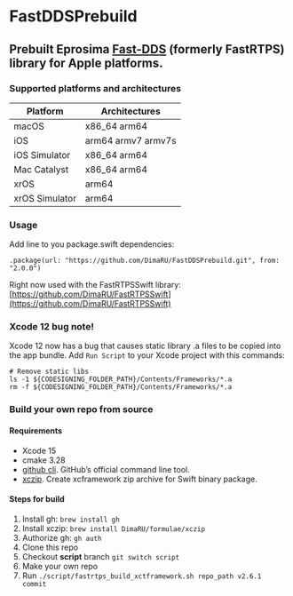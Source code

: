 # FastDDSPrebuild
## Prebuilt Eprosima [Fast-DDS](https://github.com/eProsima/Fast-DDS) (formerly FastRTPS) library for Apple platforms.


### Supported platforms and architectures
| Platform          |  Architectures     |
|-------------------|--------------------|
| macOS             | x86_64 arm64       |
| iOS               | arm64 armv7 armv7s |
| iOS Simulator     | x86_64 arm64       |
| Mac Catalyst      | x86_64 arm64       |
| xrOS              | arm64              |
| xrOS Simulator    | arm64              |

### Usage

Add line to you package.swift dependencies:

```
.package(url: "https://github.com/DimaRU/FastDDSPrebuild.git", from: "2.0.0")
```

Right now used with the FastRTPSSwift library: [https://github.com/DimaRU/FastRTPSSwift](https://github.com/DimaRU/FastRTPSSwift)

### Xcode 12 bug note!

Xcode 12 now has a bug that causes static library .a files to be copied into the app bundle. Add `Run Script` to your Xcode project with this commands:

```
# Remove static libs
ls -1 ${CODESIGNING_FOLDER_PATH}/Contents/Frameworks/*.a
rm -f ${CODESIGNING_FOLDER_PATH}/Contents/Frameworks/*.a

```

### Build your own repo from source

#### Requirements 

- Xcode 15
- cmake 3.28
- [github cli](https://github.com/cli/cli). GitHub’s official command line tool.
- [xczip](https://github.com/DimaRU/xczip). Create xcframework zip archive for Swift binary package.

#### Steps for build

1. Install gh: `brew install gh`
2. Install xczip: `brew install DimaRU/formulae/xczip`
3. Authorize gh: `gh auth`
4. Clone this repo
5. Checkout **script** branch `git switch script`
6. Make your own repo
5. Run `./script/fastrtps_build_xctframework.sh repo_path v2.6.1 commit`
